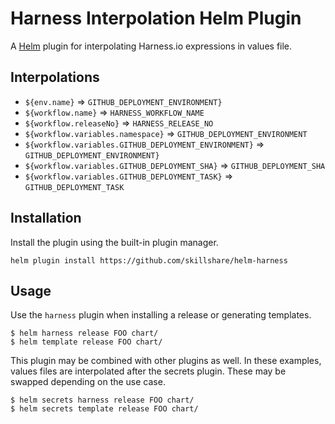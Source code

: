 # Harness Interpolation Helm Plugin

A [Helm](https://helm.sh/) plugin for interpolating Harness.io
expressions in values file.

## Interpolations

- `${env.name}` => `GITHUB_DEPLOYMENT_ENVIRONMENT}`
- `${workflow.name}` => `HARNESS_WORKFLOW_NAME`
- `${workflow.releaseNo}` => `HARNESS_RELEASE_NO`
- `${workflow.variables.namespace}` => `GITHUB_DEPLOYMENT_ENVIRONMENT`
- `${workflow.variables.GITHUB_DEPLOYMENT_ENVIRONMENT}` =>
	`GITHUB_DEPLOYMENT_ENVIRONMENT}`
- `${workflow.variables.GITHUB_DEPLOYMENT_SHA}` =>
	`GITHUB_DEPLOYMENT_SHA`
- `${workflow.variables.GITHUB_DEPLOYMENT_TASK}` =>
  `GITHUB_DEPLOYMENT_TASK`

## Installation

Install the plugin using the built-in plugin manager.

```
helm plugin install https://github.com/skillshare/helm-harness
```

## Usage

Use the `harness` plugin when installing a release or generating
templates.

```
$ helm harness release FOO chart/
$ helm template release FOO chart/
```

This plugin may be combined with other plugins as well. In these
examples, values files are interpolated after the secrets plugin.
These may be swapped depending on the use case.

```
$ helm secrets harness release FOO chart/
$ helm secrets template release FOO chart/
```
